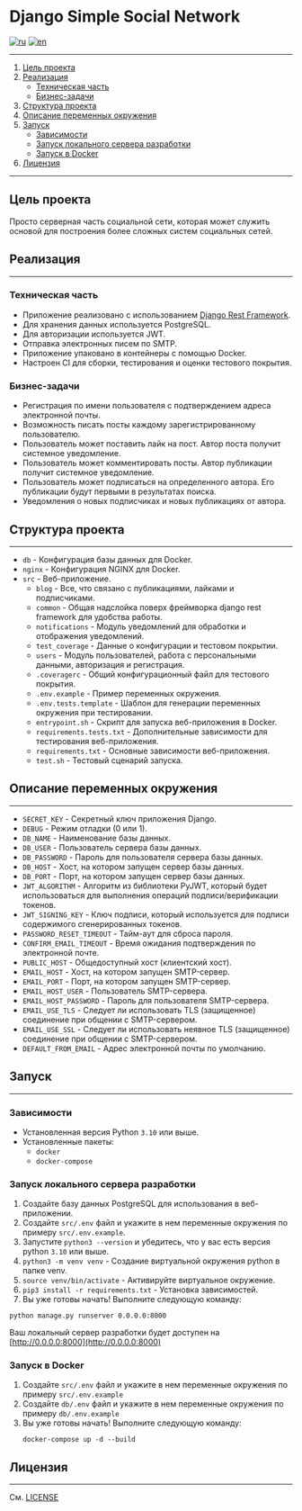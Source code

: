 # Django Simple Social Network

[![ru](https://img.shields.io/badge/lang-ru-green.svg)](README.ru.md)
[![en](https://img.shields.io/badge/lang-en-red.svg)](README.md)
___

1. [Цель проекта](#цель-проекта)
2. [Реализация](#реализация)
    + [Техническая часть](#техническая-часть)
    + [Бизнес-задачи](#бизнес-задачи)
3. [Структура проекта](#структура-проекта)
4. [Описание переменных окружения](#описание-переменных-окружения)
5. [Запуск](#запуск)
    + [Зависимости](#зависимости)
    + [Запуск локального сервера разработки](#запуск-локального-сервера-разработки)
    + [Запуск в Docker](#запуск-в-docker)
6. [Лицензия](#лицензия)

___

## Цель проекта

Просто серверная часть социальной сети, которая может
служить основой для построения более сложных
систем социальных сетей.

## Реализация

___

### Техническая часть

* Приложение реализовано с использованием [Django Rest Framework](https://www.django-rest-framework.org/).
* Для хранения данных используется PostgreSQL.
* Для авторизации используется JWT.
* Отправка электронных писем по SMTP.
* Приложение упаковано в контейнеры с помощью Docker.
* Настроен CI для сборки, тестирования и оценки тестового покрытия.

### Бизнес-задачи

* Регистрация по имени пользователя с подтверждением адреса электронной почты.
* Возможность писать посты каждому зарегистрированному пользователю.
* Пользователь может поставить лайк на пост. Автор поста получит системное уведомление.
* Пользователь может комментировать посты. Автор публикации получит системное уведомление.
* Пользователь может подписаться на определенного автора. Его публикации будут первыми в результатах поиска.
* Уведомления о новых подписчиках и новых публикациях от автора.

## Структура проекта

___

- `db` - Конфигурация базы данных для Docker.
- `nginx` - Конфигурация NGINX для Docker.
- `src` - Веб-приложение.
    - `blog` - Все, что связано с публикациями, лайками и подписчиками.
    - `common` - Общая надслойка поверх фреймворка django rest framework для удобства работы.
    - `notifications` - Модуль уведомлений для обработки и отображения уведомлений.
    - `test_coverage` - Данные о конфигурации и тестовом покрытии.
    - `users` - Модуль пользователей, работа с персональными данными, авторизация и регистрация.
    - `.coveragerc` - Общий конфигурационный файл для тестового покрытия.
    - `.env.example` - Пример переменных окружения.
    - `.env.tests.template` - Шаблон для генерации переменных окружения при тестировании.
    - `entrypoint.sh` - Скрипт для запуска веб-приложения в Docker.
    - `requirements.tests.txt` - Дополнительные зависимости для тестирования веб-приложения.
    - `requirements.txt` - Основные зависимости веб-приложения.
    - `test.sh` - Тестовый сценарий запуска.

## Описание переменных окружения

___

* `SECRET_KEY` - Секретный ключ приложения Django.
* `DEBUG` - Режим отладки (0 или 1).
* `DB_NAME` - Наименование базы данных.
* `DB_USER` - Пользователь сервера базы данных.
* `DB_PASSWORD` - Пароль для пользователя сервера базы данных.
* `DB_HOST` - Хост, на котором запущен сервер базы данных.
* `DB_PORT` - Порт, на котором запущен сервер базы данных.
* `JWT_ALGORITHM` - Алгоритм из библиотеки PyJWT, который будет использоваться
  для выполнения операций подписи/верификации токенов.
* `JWT_SIGNING_KEY` - Ключ подписи, который используется для подписи содержимого сгенерированных токенов.
* `PASSWORD_RESET_TIMEOUT` - Тайм-аут для сброса пароля.
* `CONFIRM_EMAIL_TIMEOUT` - Время ожидания подтверждения по электронной почте.
* `PUBLIC_HOST` - Общедоступный хост (клиентский хост).
* `EMAIL_HOST` - Хост, на котором запущен SMTP-сервер.
* `EMAIL_PORT` - Порт, на котором запущен SMTP-сервер.
* `EMAIL_HOST_USER` - Пользователь SMTP-сервера.
* `EMAIL_HOST_PASSWORD` - Пароль для пользователя SMTP-сервера.
* `EMAIL_USE_TLS` - Следует ли использовать TLS (защищенное) соединение при общении с SMTP-сервером.
* `EMAIL_USE_SSL` - Следует ли использовать неявное TLS (защищенное) соединение при общении с SMTP-сервером.
* `DEFAULT_FROM_EMAIL` - Адрес электронной почты по умолчанию.

## Запуск

___

### Зависимости

* Установленная версия Python `3.10` или выше.
* Установленные пакеты:
    * `docker`
    * `docker-compose`

### Запуск локального сервера разработки

1. Создайте базу данных PostgreSQL для использования в веб-приложении.
2. Создайте `src/.env` файл и укажите в нем переменные окружения по примеру `src/.env.example`.
3. Запустите `python3 --version` и убедитесь, что у вас есть версия python `3.10` или выше.
4. `python3 -m venv venv` - Создание виртуальной окружения python в папке venv.
5. `source venv/bin/activate` - Активируйте виртуальное окружение.
6. `pip3 install -r requirements.txt` - Установка зависимостей.
7. Вы уже готовы начать! Выполните следующую команду:

  ```shell
  python manage.py runserver 0.0.0.0:8000
  ```

Ваш локальный сервер разработки будет доступен на [http://0.0.0.0:8000](http://0.0.0.0:8000)

### Запуск в Docker

1. Создайте `src/.env` файл и укажите в нем переменные окружения по примеру `src/.env.example`
2. Создайте `db/.env` файл и укажите в нем переменные окружения по примеру `db/.env.example`
3. Вы уже готовы начать! Выполните следующую команду:
    ```shell
    docker-compose up -d --build
    ```

## Лицензия

___
См. [LICENSE](LICENSE)
